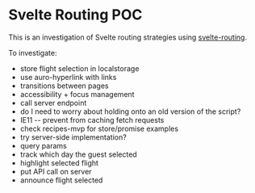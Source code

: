 # Svelte Routing POC

This is an investigation of Svelte routing strategies using [svelte-routing](https://github.com/EmilTholin/svelte-routing).

To investigate:

-   store flight selection in localstorage
-   use auro-hyperlink with links
-   transitions between pages
-   accessibility + focus management
-   call server endpoint
-   do I need to worry about holding onto an old version of the script?
-   IE11 -- prevent from caching fetch requests
-   check recipes-mvp for store/promise examples
-   try server-side implementation?
-   query params
-   track which day the guest selected
-   highlight selected flight
-   put API call on server
-   announce flight selected
